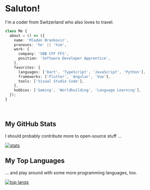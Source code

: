 <!--
**mladenbrankovic/mladenbrankovic** is a ✨ _special_ ✨ repository because its `README.md` (this file) appears on your GitHub profile.

Here are some ideas to get you started:

- 🔭 I’m currently working on ...
- 🌱 I’m currently learning ...
- 👯 I’m looking to collaborate on ...
- 🤔 I’m looking for help with ...
- 💬 Ask me about ...
- 📫 How to reach me: ...
- 😄 Pronouns: ...
- ⚡ Fun fact: ...
-->

# Saluton!

I'm a coder from Switzerland who also loves to travel.

```ts
class Me {
  about = () => ({
    name: 'Mladen Brankovic',
    pronouns: 'he' || 'him',
    work: {
      company: 'SBB CFF FFS',
      position: 'Software Developer Apprentice',
    },
    favorites: {
      languages: ['Dart', 'TypeScript', 'JavaScript', 'Python'],
      frameworks: ['Flutter', 'Angular', 'Vue'],
      tools: ['Visual Studio Code'],
    },
    hobbies: ['Gaming', 'Worldbuilding', 'Language Learning'],
  });
}
```

<br/>

## My GitHub Stats

I should probably contribute more to open-source stuff ...

[![stats](https://github-readme-stats.vercel.app/api?username=mladenbrankovic&title_color=002366&show_icons=true&hide_title=true&icon_color=662366&text_color=555&bg_color=fff&count_private=true)](https://github.com/anuraghazra/github-readme-stats)

## My Top Languages

... and play around with some more programming languages, too.

[![top langs](https://github-readme-stats.vercel.app/api/top-langs/?username=mladenbrankovic&hide_title=true&count_private=true)](https://github.com/anuraghazra/github-readme-stats)
